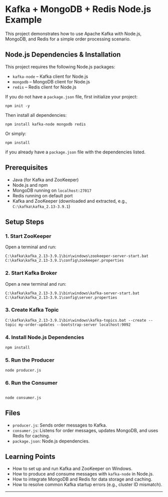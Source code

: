 # Kafka + MongoDB + Redis Node.js Example

This project demonstrates how to use Apache Kafka with Node.js, MongoDB, and Redis for a simple order processing scenario.

## Node.js Dependencies & Installation


This project requires the following Node.js packages:

- `kafka-node` – Kafka client for Node.js
- `mongodb` – MongoDB client for Node.js
- `redis` – Redis client for Node.js

If you do not have a `package.json` file, first initialize your project:

```
npm init -y
```

Then install all dependencies:

```
npm install kafka-node mongodb redis
```

Or simply:
```
npm install
```
if you already have a `package.json` file with the dependencies listed.

## Prerequisites
- Java (for Kafka and ZooKeeper)
- Node.js and npm
- MongoDB running on `localhost:27017`
- Redis running on default port
- Kafka and ZooKeeper (downloaded and extracted, e.g., `C:\kafka\kafka_2.13-3.9.1`)

## Setup Steps

### 1. Start ZooKeeper
Open a terminal and run:
```
C:\kafka\kafka_2.13-3.9.1\bin\windows\zookeeper-server-start.bat C:\kafka\kafka_2.13-3.9.1\config\zookeeper.properties
```

### 2. Start Kafka Broker
Open a new terminal and run:
```
C:\kafka\kafka_2.13-3.9.1\bin\windows\kafka-server-start.bat C:\kafka\kafka_2.13-3.9.1\config\server.properties
```

### 3. Create Kafka Topic
```
C:\kafka\kafka_2.13-3.9.1\bin\windows\kafka-topics.bat --create --topic my-order-updates --bootstrap-server localhost:9092
```

### 4. Install Node.js Dependencies
```
npm install
```

### 5. Run the Producer
```
node producer.js
```

### 6. Run the Consumer
```

node consumer.js
```

## Files
- `producer.js`: Sends order messages to Kafka.
- `consumer.js`: Listens for order messages, updates MongoDB, and uses Redis for caching.
- `package.json`: Node.js dependencies.

## Learning Points
- How to set up and run Kafka and ZooKeeper on Windows.
- How to produce and consume messages with `kafka-node` in Node.js.
- How to integrate MongoDB and Redis for data storage and caching.
- How to resolve common Kafka startup errors (e.g., cluster ID mismatch).

---
